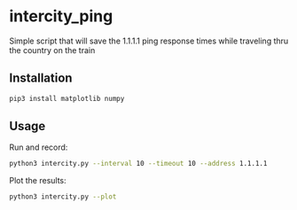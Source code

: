 # intercity_ping
Simple script that will save the 1.1.1.1 ping response times while traveling thru the country on the train

## Installation

```bash
pip3 install matplotlib numpy
```

## Usage

Run and record:

```bash
python3 intercity.py --interval 10 --timeout 10 --address 1.1.1.1
```

Plot the results:

```bash
python3 intercity.py --plot
```


